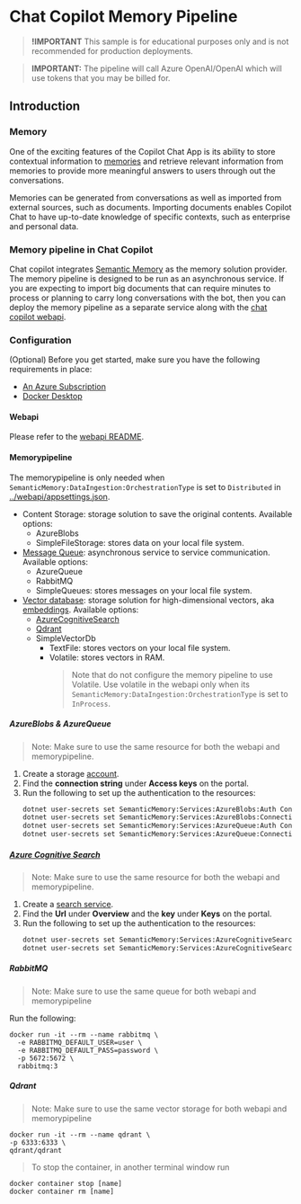﻿# Chat Copilot Memory Pipeline

> **!IMPORTANT**
> This sample is for educational purposes only and is not recommended for production deployments.

> **IMPORTANT:** The pipeline will call Azure OpenAI/OpenAI which will use tokens that you may be billed for.

## Introduction

### Memory

One of the exciting features of the Copilot Chat App is its ability to store contextual information
to [memories](https://github.com/microsoft/semantic-kernel/blob/main/docs/EMBEDDINGS.md) and retrieve
relevant information from memories to provide more meaningful answers to users through out the conversations.

Memories can be generated from conversations as well as imported from external sources, such as documents.
Importing documents enables Copilot Chat to have up-to-date knowledge of specific contexts, such as enterprise and personal data.

### Memory pipeline in Chat Copilot

Chat copilot integrates [Semantic Memory](https://github.com/microsoft/semantic-memory) as the memory solution provider. The memory pipeline is designed to be run as an asynchronous service. If you are expecting to import big documents that can require minutes to process or planning to carry long conversations with the bot, then you can deploy the memory pipeline as a separate service along with the [chat copilot webapi](https://github.com/microsoft/chat-copilot/tree/main/webapi).

### Configuration

(Optional) Before you get started, make sure you have the following requirements in place:

- [An Azure Subscription](https://azure.microsoft.com/en-us/free/)
- [Docker Desktop](https://www.docker.com/products/docker-desktop)

#### Webapi

Please refer to the [webapi README](../webapi/README.md).

#### Memorypipeline

The memorypipeline is only needed when `SemanticMemory:DataIngestion:OrchestrationType` is set to `Distributed` in [../webapi/appsettings.json](./appsettings.json).

- Content Storage: storage solution to save the original contents. Available options:
  - AzureBlobs
  - SimpleFileStorage: stores data on your local file system.
- [Message Queue](https://learn.microsoft.com/en-us/azure/storage/queues/storage-queues-introduction): asynchronous service to service communication. Available options:
  - AzureQueue
  - RabbitMQ
  - SimpleQueues: stores messages on your local file system.
- [Vector database](https://learn.microsoft.com/en-us/semantic-kernel/memories/vector-db): storage solution for high-dimensional vectors, aka [embeddings](https://github.com/microsoft/semantic-kernel/blob/main/docs/EMBEDDINGS.md). Available options:
  - [AzureCognitiveSearch](https://learn.microsoft.com/en-us/azure/search/search-what-is-azure-search)
  - [Qdrant](https://github.com/qdrant/qdrant)
  - SimpleVectorDb
    - TextFile: stores vectors on your local file system.
    - Volatile: stores vectors in RAM.
      > Note that do not configure the memory pipeline to use Volatile. Use volatile in the webapi only when its `SemanticMemory:DataIngestion:OrchestrationType` is set to `InProcess`.

##### AzureBlobs & AzureQueue

> Note: Make sure to use the same resource for both the webapi and memorypipeline.

1. Create a storage [account](https://learn.microsoft.com/en-us/azure/storage/common/storage-account-create?toc=%2Fazure%2Fstorage%2Fblobs%2Ftoc.json&tabs=azure-portal).
2. Find the **connection string** under **Access keys** on the portal.
3. Run the following to set up the authentication to the resources:
   ```bash
   dotnet user-secrets set SemanticMemory:Services:AzureBlobs:Auth ConnectionString
   dotnet user-secrets set SemanticMemory:Services:AzureBlobs:ConnectionString [your secret]
   dotnet user-secrets set SemanticMemory:Services:AzureQueue:Auth ConnectionString
   dotnet user-secrets set SemanticMemory:Services:AzureQueue:ConnectionString [your secret]
   ```

##### [Azure Cognitive Search](https://learn.microsoft.com/en-us/azure/search/search-what-is-azure-search)

> Note: Make sure to use the same resource for both the webapi and memorypipeline.

1. Create a [search service](https://learn.microsoft.com/en-us/azure/search/search-create-service-portal).
2. Find the **Url** under **Overview** and the **key** under **Keys** on the portal.
3. Run the following to set up the authentication to the resources:
   ```bash
   dotnet user-secrets set SemanticMemory:Services:AzureCognitiveSearch:Endpoint [your secret]
   dotnet user-secrets set SemanticMemory:Services:AzureCognitiveSearch:APIKey [your secret]
   ```

##### RabbitMQ

> Note: Make sure to use the same queue for both webapi and memorypipeline

Run the following:

```
docker run -it --rm --name rabbitmq \
  -e RABBITMQ_DEFAULT_USER=user \
  -e RABBITMQ_DEFAULT_PASS=password \
  -p 5672:5672 \
  rabbitmq:3
```

##### Qdrant

> Note: Make sure to use the same vector storage for both webapi and memorypipeline

```
docker run -it --rm --name qdrant \
-p 6333:6333 \
qdrant/qdrant
```

> To stop the container, in another terminal window run

```
docker container stop [name]
docker container rm [name]
```
